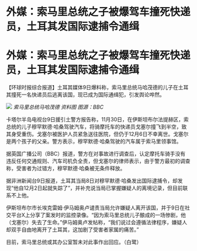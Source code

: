 # 外媒：索马里总统之子被爆驾车撞死快递员，土耳其发国际逮捕令通缉

# 外媒：索马里总统之子被爆驾车撞死快递员，土耳其发国际逮捕令通缉

【环球时报综合报道】土耳其媒体9日爆料称，索马里总统马哈茂德的儿子在土耳其撞死一名快递员后逃离该国，现已成为国际通缉犯，引发舆论哗然。

![](https://inews.gtimg.com/om_bt/OJqD86W6i6CH0zgF6vHfora5Rs5IRj1Vb9KtoSgC3bUMoAA/1000)
_索马里总统马哈茂德 资料图 图源：BBC_

卡塔尔半岛电视台9日援引土警方报告称，11月30日，在伊斯坦布尔法提赫区，索总统的儿子穆罕默德·哈桑驾驶汽车，将骑摩托车的快递员戈塞尔撞飞到半空，致其身受重伤。戈塞尔被医护人员紧急送往医院，但仍于12月6日不幸离世。戈塞尔是两个孩子的父亲。警方表示，穆罕默德·哈桑驾驶的汽车属于索马里领事馆。

据英国广播公司（BBC）报道，警方在对事故进行调查后，认定摩托车骑手没有违反任何交通规则、汽车司机负全责，但戈塞尔的律师表示，由于警方最初的调查称，受害者为过错方，穆罕默德·哈桑被无条件释放。

据非洲新闻台9日报道，土耳其当局8日对穆罕默德·哈桑发出国际逮捕令，却发现“他自12月2日起就失踪了”，并补充说当局已掌握嫌疑人的离境记录，但目前联系不上他。

伊斯坦布尔市长埃克雷姆·伊马姆奥卢谴责当局允许嫌疑人离开该国，并于9日在社交平台X上分享了案发时的监控录像。“因为索马里总统儿子酿成的一场惨剧，他（戈塞尔）失去了生命。”伊马姆奥卢发帖称，“我们说过会遵循法律程序，嫌疑人却双手自由地离开了土耳其，这加剧了受害者家属的痛苦。”

目前，索马里总统或其办公室暂未对此事作出回应。（白鹭）

